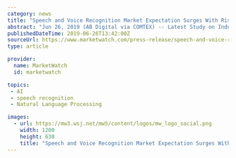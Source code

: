 ```yaml
---
category: news
title: "Speech and Voice Recognition Market Expectation Surges With Rising Demand And Changing Trends|Nuance, Microsoft, Alphabet"
abstract: "Jun 26, 2019 (AB Digital via COMTEX) -- Latest Study on Industrial Growth of&nbsp;Global Speech and Voice Recognition Market&nbsp;2019-2025. A detailed study accumulated to offer&nbsp;Latest insights about acute features of the Speech and Voice Recognition ..."
publishedDateTime: 2019-06-26T13:42:00Z
sourceUrl: https://www.marketwatch.com/press-release/speech-and-voice-recognition-market-expectation-surges-with-rising-demand-and-changing-trendsnuance-microsoft-alphabet-2019-06-26
type: article

provider:
  name: MarketWatch
  id: marketwatch

topics:
 - AI
 - speech recognition
 - Natural Language Processing

images:
  - url: https://mw3.wsj.net/mw5/content/logos/mw_logo_social.png
    width: 1200
    height: 630
    title: "Speech and Voice Recognition Market Expectation Surges With Rising Demand And Changing Trends|Nuance, Microsoft, Alphabet"
---
```

